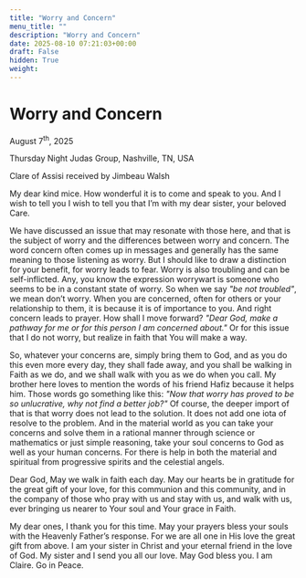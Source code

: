 ```yaml
---
title: "Worry and Concern"
menu_title: ""
description: "Worry and Concern"
date: 2025-08-10 07:21:03+00:00
draft: False
hidden: True
weight:
---
```

# Worry and Concern

August 7<sup>th</sup>, 2025

Thursday Night Judas Group, Nashville, TN, USA

Clare of Assisi received by Jimbeau Walsh

My dear kind mice. How wonderful it is to come and speak to you. And I wish to tell you I wish to tell you that I’m with my dear sister, your beloved Care.

We have discussed an issue that may resonate with those here, and that is the subject of worry and the differences between worry and concern. The word concern often comes up in messages and generally has the same meaning to those listening as worry. But I should like to draw a distinction for your benefit, for worry leads to fear. Worry is also troubling and can be self-inflicted. Any, you know the expression worrywart is someone who seems to be in a constant state of worry. So when we say *"be not troubled"*, we mean don’t worry. When you are concerned, often for others or your relationship to them, it is because it is of importance to you. And right concern leads to prayer. How shall I move forward? *"Dear God, make a pathway for me or for this person I am concerned about."* Or for this issue that I do not worry, but realize in faith that You will make a way.

So, whatever your concerns are, simply bring them to God, and as you do this even more every day, they shall fade away, and you shall be walking in Faith as we do, and we shall walk with you as we do when you call. My brother here loves to mention the words of his friend Hafiz because it helps him. Those words go something like this: *"Now that worry has proved to be so unlucrative, why not find a better job?"* Of course, the deeper import of that is that worry does not lead to the solution. It does not add one iota of resolve to the problem. And in the material world as you can take your concerns and solve them in a rational manner through science or mathematics or just simple reasoning, take your soul concerns to God as well as your human concerns. For there is help in both the material and spiritual from progressive spirits and the celestial angels.

Dear God, May we walk in faith each day. May our hearts be in gratitude for the great gift of your love, for this communion and this community, and in the company of those who pray with us and stay with us, and walk with us, ever bringing us nearer to Your soul and Your grace in Faith.

My dear ones, I thank you for this time. May your prayers bless your souls with the Heavenly Father’s response. For we are all one in His love the great gift from above. I am your sister in Christ and your eternal friend in the love of God. My sister and I send you all our love. May God bless you. I am Claire. Go in Peace.
